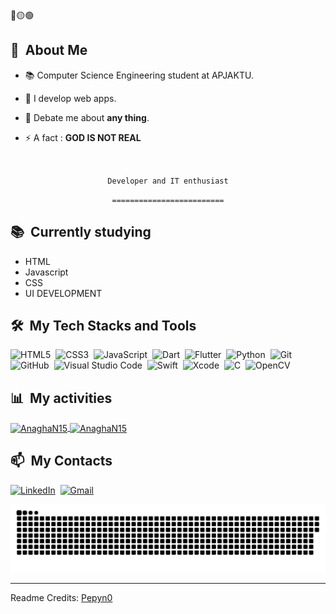 <div>
🔴🟡🟢

<br>

</div>






<div>

  ## 🧭 &nbsp;About Me

  - 📚 Computer Science Engineering student at APJAKTU.

  - 🌱 I develop web apps.

  - 💬 Debate me about **any thing**.

  - ⚡ A fact : **GOD IS NOT REAL**

  <br>
  

</div>


<div align="center">

  `Developer and IT enthusiast`
  <br>

  `=========================`
  <br>
</div>


<div>

  ## 📚 &nbsp;Currently studying

  - HTML
  - Javascript
  - CSS
  - UI DEVELOPMENT

</div>


<div>

  ## 🛠️ &nbsp;My Tech Stacks and Tools

  ![HTML5](https://img.shields.io/badge/html5-%23E34F26.svg?style=for-the-badge&logo=html5&logoColor=white)&nbsp;
  ![CSS3](https://img.shields.io/badge/css3-%231572B6.svg?style=for-the-badge&logo=css3&logoColor=white)&nbsp;
  ![JavaScript](https://img.shields.io/badge/javascript-%23323330.svg?style=for-the-badge&logo=javascript&logoColor=%23F7DF1E)&nbsp;
  ![Dart](https://img.shields.io/badge/dart-%230175C2.svg?style=for-the-badge&logo=dart&logoColor=white)&nbsp;
  ![Flutter](https://img.shields.io/badge/Flutter-%2302569B.svg?style=for-the-badge&logo=Flutter&logoColor=white)&nbsp;
  ![Python](https://img.shields.io/badge/python-3670A0?style=for-the-badge&logo=python&logoColor=ffdd54)&nbsp;
  ![Git](https://img.shields.io/badge/git-%23F05033.svg?style=for-the-badge&logo=git&logoColor=white)&nbsp;
  ![GitHub](https://img.shields.io/badge/github-%23121011.svg?style=for-the-badge&logo=github&logoColor=white)&nbsp;
  ![Visual Studio Code](https://img.shields.io/badge/Visual%20Studio%20Code-0078d7.svg?style=for-the-badge&logo=visual-studio-code&logoColor=white)&nbsp;
  ![Swift](https://img.shields.io/badge/swift-F54A2A?style=for-the-badge&logo=swift&logoColor=white)&nbsp;
  ![Xcode](https://img.shields.io/badge/Xcode-007ACC?style=for-the-badge&logo=Xcode&logoColor=white)&nbsp;
  ![C](https://img.shields.io/badge/c-%2300599C.svg?style=for-the-badge&logo=c&logoColor=white)&nbsp;
  ![OpenCV](https://img.shields.io/badge/opencv-%23white.svg?style=for-the-badge&logo=opencv&logoColor=white)

</div>


<div>

  ## 📊 &nbsp;My activities
  <a href="https://github.com/AnaghaN15">
    <img width=450 height=170 align="center" alt="AnaghaN15" src="https://github-readme-stats.vercel.app/api?username=AnaghaN15&theme=midnight-purple&show_icons=true&bg_color=0D1117&hide_border=true&count_private=true" />
  </a>
  <a href="https://github.com/AnaghaN15">
    <img align="center" alt="AnaghaN15" src="https://github-readme-stats.vercel.app/api/top-langs/?username=AnaghaN15&theme=midnight-purple&layout=compact&bg_color=0D1117&hide_border=true&count_private=true" />
  </a>
</div>

<div>

  ## 📫 &nbsp;My Contacts

  <!-- [![Portfolio Badge](https://img.shields.io/badge/-Portifolio-blueviolet?style=flat-square&logo=Portfolio&logoColor=white)](https://pepyn0.github.io/)&nbsp; -->
  [![LinkedIn](https://img.shields.io/badge/linkedin-%230077B5.svg?style=for-the-badge&logo=linkedin&logoColor=white&link=https://www.linkedin.com/in/anu-anagha-a1a319214/)](https://www.linkedin.com/in/anu-anagha-a1a319214/)&nbsp;
  	[![Gmail](https://img.shields.io/badge/Gmail-D14836?style=for-the-badge&logo=gmail&logoColor=white)](mailto:anaghanatasha4654@gmail.com)&nbsp;

</div>



<div>
  <img src="https://github.com/Pepyn0/Pepyn0/raw/output/github-contribution-grid-snake.svg" alt="snake"></center>
</div>

<!-- ## 📚 &nbsp;My Projects -->


------
Readme Credits: [Pepyn0](https://github.com/Pepyn0)



